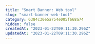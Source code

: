```yaml
---
title: "Smart Banner: Web tool"
slug: "smart-banner-web-tool"
category: 6384c30e5a754e005f668a74
hidden: false
createdAt: "2023-01-22T09:11:30.296Z"
updatedAt: "2023-01-22T09:11:30.296Z"
---
```

